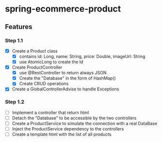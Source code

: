 # spring-ecommerce-product

## Features
### Step 1.1
- [x] Create a Product class
  - [x] contains id: Long, name: String, price: Double, imageUrl: String
  - [x] use AtomicLong to create the Id
- [x] Create ProductController
  - [x] use @RestController to return always JSON
  - [x] Create the "Database" in the form of HashMap()
  - [x] Create CRUD operations
- [x] Create a GlobalControllerAdvise to handle Exceptions
### Step 1.2
- [ ] Implement a controller that return html
- [ ] Detach the "Database" to be accessible by the two controllers
- [ ] Create a ProductService to simulate the connection with a real DataBase
- [ ] Inject the ProductService dependency to the controllers
- [ ] Create a template html with the list of all products
